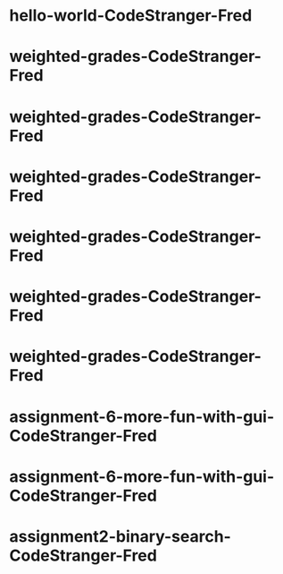 # hello-world-CodeStranger-Fred
# weighted-grades-CodeStranger-Fred
# weighted-grades-CodeStranger-Fred
# weighted-grades-CodeStranger-Fred
# weighted-grades-CodeStranger-Fred
# weighted-grades-CodeStranger-Fred
# weighted-grades-CodeStranger-Fred
# assignment-6-more-fun-with-gui-CodeStranger-Fred
# assignment-6-more-fun-with-gui-CodeStranger-Fred
# assignment2-binary-search-CodeStranger-Fred
